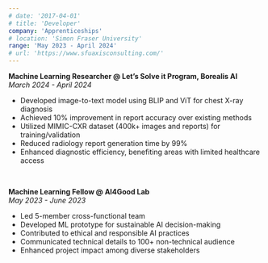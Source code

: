 ```yaml
---
# date: '2017-04-01'
# title: 'Developer'
company: 'Apprenticeships'
# location: 'Simon Fraser University'
range: 'May 2023 - April 2024'
# url: 'https://www.sfuaxisconsulting.com/'
---
```


**Machine Learning Researcher @ Let’s Solve it Program, Borealis AI**  
_March 2024 - April 2024_

- Developed image-to-text model using BLIP and ViT for chest X-ray diagnosis
- Achieved 10% improvement in report accuracy over existing methods
- Utilized MIMIC-CXR dataset (400k+ images and reports) for training/validation
- Reduced radiology report generation time by 99%
- Enhanced diagnostic efficiency, benefiting areas with limited healthcare access

&nbsp; <!-- This adds a blank line -->

**Machine Learning Fellow @ AI4Good Lab**  
_May 2023 - June 2023_

- Led 5-member cross-functional team
- Developed ML prototype for sustainable AI decision-making
- Contributed to ethical and responsible AI practices
- Communicated technical details to 100+ non-technical audience
- Enhanced project impact among diverse stakeholders

&nbsp; <!-- This adds a blank line -->
